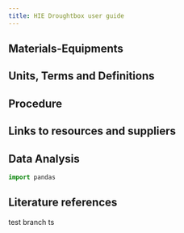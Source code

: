 ```yaml
---
title: HIE Droughtbox user guide
---
```



## Materials-Equipments

## Units, Terms and Definitions

## Procedure

## Links to resources and suppliers

## Data Analysis

```python
import pandas
```

## Literature references


test branch
ts